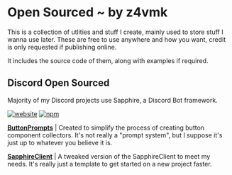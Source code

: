 # Open Sourced ~ by z4vmk
This is a collection of utlities and stuff I create, mainly used to store stuff I wanna use later.
These are free to use anywhere and how you want, credit is only requested if publishing online.

It includes the source code of them, along with examples if required.

## Discord Open Sourced
Majority of my Discord projects use Sapphire, a Discord Bot framework.

[![website](https://cdn.jsdelivr.net/npm/@intergrav/devins-badges@3/assets/cozy/documentation/website_vector.svg)](https://sapphirejs.dev/)
[![npm](https://cdn.jsdelivr.net/npm/@intergrav/devins-badges@3/assets/cozy/available/npm_vector.svg)](https://www.npmjs.com/package/@sapphire/framework)

[__**ButtonPrompts**__](https://github.com/z4vmk/OpenSourced/tree/main/Discord/ButtonPrompt) |
Created to simplify the process of creating button component collectors. It's not really a "prompt system", but I suppose it's just up to whatever you believe it is.

[__**SapphireClient**__](https://github.com/z4vmk/OpenSourced/tree/main/Discord/SapphireClient) |
A tweaked version of the SapphireClient to meet my needs. It's really just a template to get started on a new project faster.
